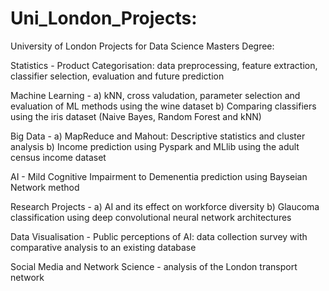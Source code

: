 # Uni_London_Projects:

University of London Projects for Data Science Masters Degree:

Statistics - Product Categorisation: data preprocessing, feature extraction, classifier selection, evaluation and future prediction

Machine Learning - a) kNN, cross valudation, parameter selection and evaluation of ML methods using the wine dataset b) Comparing classifiers using the iris dataset (Naive Bayes, Random Forest and kNN)

Big Data - a) MapReduce and Mahout: Descriptive statistics and cluster analysis b) Income prediction using Pyspark and MLlib using the adult census income dataset

AI - Mild Cognitive Impairment to Demenentia prediction using Bayseian Network method

Research Projects - a) AI and its effect on workforce diversity b) Glaucoma classification using deep convolutional neural network architectures

Data Visualisation - Public perceptions of AI: data collection survey with comparative analysis to an existing database

Social Media and Network Science - analysis of the London transport network
